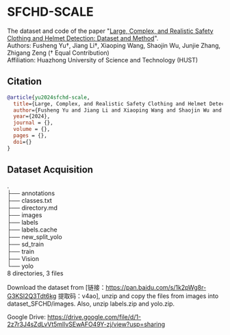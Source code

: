 # SFCHD-SCALE
The dataset and code of the paper "[Large, Complex, and Realistic Safety Clothing and Helmet Detection: Dataset and Method](https://arxiv.org/abs/2306.02098)".  
Authors: Fusheng Yu†, Jiang Li†, Xiaoping Wang, Shaojin Wu, Junjie Zhang, Zhigang Zeng († Equal Contribution)  
Affiliation: Huazhong University of Science and Technology (HUST)  

## Citation
```bibtex
@article{yu2024sfchd-scale,
  title={Large, Complex, and Realistic Safety Clothing and Helmet Detection: Dataset and Method},
  author={Fusheng Yu and Jiang Li and Xiaoping Wang and Shaojin Wu and Junjie Zhang and Zhigang Zeng},
  year={2024},
  journal = {},
  volume = {},
  pages = {},
  doi={}
}
```

## Dataset Acquisition
.  
├── annotations  
├── classes.txt  
├── directory.md  
├── images  
├── labels  
├── labels.cache  
├── new_split_yolo  
├── sd_train  
├── train  
├── Vision  
└── yolo  
8 directories, 3 files

Download the dataset from [链接：https://pan.baidu.com/s/1k2pWg8r-G3KSI2Q3Tdt6kg 
提取码：v4ao], unzip and copy the files from images into dataset_SFCHD/images. Also, unzip labels.zip and yolo.zip.

Google Drive: https://drive.google.com/file/d/1-2z7r3J4sZdLvVt5mllvSEwAFO49Y-zj/view?usp=sharing